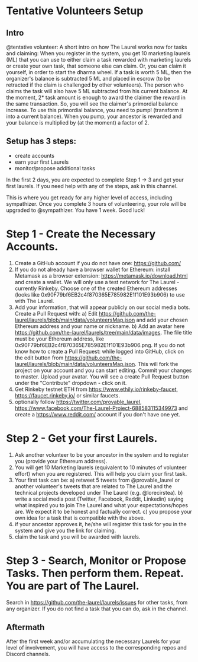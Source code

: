 # Tentative Volunteers Setup

## Intro

@tentative volunteer: 
A short intro on how The Laurel works now for tasks and claiming:
When you register in the system, you get 10 marketing laurels (ML) that you can use to either claim a task rewarded with marketing laurels or create your own task, that someone else can claim. Or, you can claim it yourself, in order to start the dharma wheel.
If a task is worth 5 ML, then the organizer's balance is subtracted 5 ML and placed in escrow (to be retracted if the claim is challenged by other volunteers). The person who claims the task will also have 5 ML subtracted from his current balance. At the moment, 2* task amount is enough to award the claimer the reward in the same transaction. So, you will see the claimer's primordial balance increase.
To use this primordial balance, you need to pump! (transform it into a current balance). When you pump, your ancestor is rewarded and your balance is multiplied by (at the moment) a factor of 2.

## Setup has 3 steps:

- create accounts
- earn your first Laurels
- monitor/propose additional tasks

In the first 2 days, you are expected to complete Step 1 -> 3 and get your first laurels. If you need help with any of the steps, ask in this channel.

This is where you get ready for any higher level of access, including sympathizer. Once you complete 3 hours of volunteering, your role will be upgraded to @sympathizer. You have 1 week. Good luck!


# Step 1 - Create the Necessary Accounts.
1. Create a GitHub account if you do not have one: https://github.com/
2. If you do not already have a browser wallet for Ethereum: install Metamask as a browser extension: https://metamask.io/download.html and create a wallet. We will only use a test network for The Laurel - currently Rinkeby. Choose one of the created Ethereum addresses (looks like 0x90F79bf6EB2c4f870365E785982E1f101E93b906) to use with The Laurel.
3. Add your information, that will appear publicly on our social media bots. Create a Pull Request with: 
  a) Edit https://github.com/the-laurel/laurels/blob/main/data/volunteersMap.json and add your chosen Ethereum address and your name or nickname.
  b) Add an avatar here https://github.com/the-laurel/laurels/tree/main/data/images. The file title must be your Ethereum address, like 0x90F79bf6EB2c4f870365E785982E1f101E93b906.png.
If you do not know how to create a Pull Request: while logged into GitHub, click on the edit button from https://github.com/the-laurel/laurels/blob/main/data/volunteersMap.json. This will fork the project on your account and you can start editing. Commit your changes to master. Upload your avatar. You will see a create Pull Request button under the "Contribute" dropdown - click on it.
4. Get Rinkeby testnet ETH from https://www.ethily.io/rinkeby-faucet, https://faucet.rinkeby.io/ or similar faucets.
5. optionally follow https://twitter.com/provable_laurel, https://www.facebook.com/The-Laurel-Project-688583115349973 and create a https://www.reddit.com/ account if you don't have one yet.


# Step 2 - Get your first Laurels.
1. Ask another volunteer to be your ancestor in the system and to register you (provide your Ethereum address).
2. You will get 10 Marketing laurels (equivalent to 10 minutes of volunteer effort) when you are registered. This will help you claim your first task.
3. Your first task can be: 
    a) retweet 5 tweets from @provable_laurel or another volunteer's tweets that are related to The Laurel and the technical projects developed under The Laurel (e.g. @lorecirstea).
    b) write a social media post (Twitter, Facebook, Reddit, Linkedin) saying what inspired you to join The Laurel and what your expectations/hopes are. We expect it to be honest and factually correct.
    c) you propose your own idea for a task that is compatible with the above.
4. if your ancestor approves it, he/she will register this task for you in the system and give you the link for claiming. 
5. claim the task and you will be awarded with laurels.


# Step 3 - Search, Monitor or Propose Tasks. Then perform them. Repeat. You are part of The Laurel.
Search in https://github.com/the-laurel/laurels/issues for other tasks, from any organizer.
If you do not find a task that you can do, ask in the channel.


## Aftermath
After the first week and/or accumulating the necessary Laurels for your level of involvement, you will have access to the corresponding repos and Discord channels.
